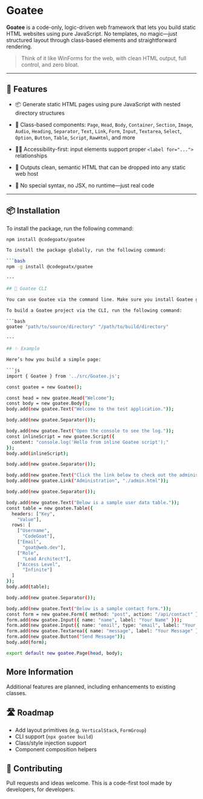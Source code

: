 # Goatee

**Goatee** is a code-only, logic-driven web framework that lets you build static HTML websites using pure JavaScript. No templates, no magic—just structured layout through class-based elements and straightforward rendering.

> Think of it like WinForms for the web, with clean HTML output, full control, and zero bloat.

---

## 🚀 Features

- 📦 Generate static HTML pages using pure JavaScript with nested directory structures
- 🧱 Class-based components: `Page`, `Head`, `Body`, `Container`, `Section`, `Image`, `Audio`, `Heading`, `Separator`, `Text`, `Link`, `Form`, `Input`, `Textarea`, `Select`, `Option`, `Button`, `Table`, `Script`, `RawHtml`, and more

- 🧑‍🦯 Accessibility-first: input elements support proper `<label for="...">` relationships
- 🧹 Outputs clean, semantic HTML that can be dropped into any static web host
- 🔧 No special syntax, no JSX, no runtime—just real code

---

## 📦 Installation

To install the package, run the following command:

```bash
npm install @codegoatx/goatee

To install the package globally, run the following command:

```bash
npm -g install @codegoatx/goatee

---

## 🚀 Goatee CLI

You can use Goatee via the command line. Make sure you install Goatee globally before attempting to use the Goatee CLI.

To build a Goatee project via the CLI, run the following command:

```bash
goatee "path/to/source/directory" "/path/to/build/directory"

---

## ✨ Example

Here’s how you build a simple page:

```js
import { Goatee } from '../src/Goatee.js';

const goatee = new Goatee();

const head = new goatee.Head("Welcome");
const body = new goatee.Body();
body.add(new goatee.Text("Welcome to the test application."));

body.add(new goatee.Separator());

body.add(new goatee.Text("Open the console to see the log."));
const inlineScript = new goatee.Script({
  content: "console.log('Hello from inline Goatee script');"
});
body.add(inlineScript);

body.add(new goatee.Separator());

body.add(new goatee.Text("Click the link below to check out the administration page."));
body.add(new goatee.Link("Administration", "./admin.html"));

body.add(new goatee.Separator());

body.add(new goatee.Text("Below is a sample user data table."));
const table = new goatee.Table({
  headers: ["Key",
    "Value"],
  rows: [
    ["Username",
      "CodeGoat"],
    ["Email",
      "goat@web.dev"],
    ["Role",
      "Lead Architect"],
    ["Access Level",
      "Infinite"]
  ]
});
body.add(table);

body.add(new goatee.Separator());

body.add(new goatee.Text("Below is a sample contact form."));
const form = new goatee.Form({ method: "post", action: "/api/contact" });
form.add(new goatee.Input({ name: "name", label: "Your Name" }));
form.add(new goatee.Input({ name: "email", type: "email", label: "Your Email" }));
form.add(new goatee.Textarea({ name: "message", label: "Your Message" }));
form.add(new goatee.Button("Send Message"));
body.add(form);

export default new goatee.Page(head, body);
```

## More Information

Additional features are planned, including enhancements to existing classes.

## 🛣️ Roadmap

- Add layout primitives (e.g. `VerticalStack`, `FormGroup`)
- CLI support (`npx goatee build`)
- Class/style injection support
- Component composition helpers

## 🤝 Contributing

Pull requests and ideas welcome. This is a code-first tool made by developers, for developers.
